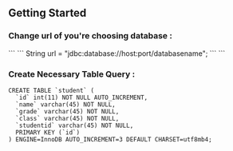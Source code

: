 <h2>Getting Started</h2>
<h3>Change url of you're choosing database :</h3>
```
```
String url = "jdbc:database://host:port/databasename";
```
```
<h3>Create Necessary Table Query : </h3>

```
CREATE TABLE `student` (
  `id` int(11) NOT NULL AUTO_INCREMENT,
  `name` varchar(45) NOT NULL,
  `grade` varchar(45) NOT NULL,
  `class` varchar(45) NOT NULL,
  `studentid` varchar(45) NOT NULL,
  PRIMARY KEY (`id`)
) ENGINE=InnoDB AUTO_INCREMENT=3 DEFAULT CHARSET=utf8mb4;
```
```
